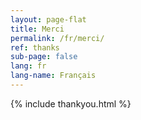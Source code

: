 ```yaml
---
layout: page-flat
title: Merci
permalink: /fr/merci/
ref: thanks
sub-page: false
lang: fr
lang-name: Français
---
```


{% include thankyou.html %}
